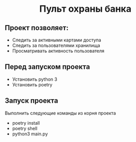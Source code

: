 <h1 align="center">Пульт охраны банка</h1>

## Проект позволяет:
- Следить за активными картами доступа
- Следить за пользователями хранилища
- Просматривать активность пользователя

## Перед запуском проекта
- Установить python 3
- Установить poetry

## Запуск проекта
Выполнить следующие команды из корня проекта
- poetry install
- poetry shell
- python3 main.py
